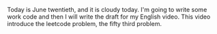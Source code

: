 Today is June twentieth, and it is cloudy today.
I'm going to write some work code and then I will write the draft for my English video. This video introduce the leetcode problem, the fifty third problem.
